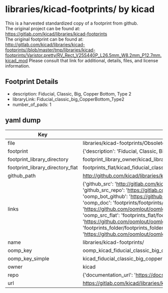 # libraries/kicad-footprints/ by kicad  
This is a harvested standardized copy of a footprint from github.  
The original project can be found at:  
https://gitlab.com/kicad/libraries/kicad-footprints  
The original footprint can be found at:
http://gitlab.com/kicad/libraries/kicad-footprints//blob/master/tmp/libraries/kicad-footprints/Varistor.pretty/RV_Rect_V25S440P_L26.5mm_W8.2mm_P12.7mm.kicad_mod
Please consult that link for additional, details, files, and license information.  
## Footprint Details
* description: Fiducial, Classic, Big, Copper Bottom, Type 2  
* libraryLink: Fiducial_classic_big_CopperBottom_Type2  
* number_of_pads: 1  
## yaml dump  
| Key | Value |  
| --- | --- |  
| file | libraries/kicad-footprints/Obsolete/Fiducial/Fiducial_classic_big_CopperBottom_Type2.kicad_mod |  
| footprint | {'description': 'Fiducial, Classic, Big, Copper Bottom, Type 2', 'libraryLink': 'Fiducial_classic_big_CopperBottom_Type2', 'number_of_pads': 1} |  
| footprint_library_directory | footprint_library_owner/kicad_libraries/kicad-footprints/ |  
| footprint_library_directory_flat | footprints_flat/kicad_fiducial_classic_big_copperbottom_type2_fiducial_classic_big_copperbottom_type2/working |  
| github_path | http://github.com/kicad/libraries/kicad-footprints//blob/master/tmp/libraries/kicad-footprints/Obsolete/Fiducial/Fiducial_classic_big_CopperBottom_Type2.kicad_mod |  
| links | {'github_src': 'http://gitlab.com/kicad/libraries/kicad-footprints//blob/master/tmp/libraries/kicad-footprints/Varistor.pretty/RV_Rect_V25S440P_L26.5mm_W8.2mm_P12.7mm.kicad_mod', 'github_src_repo': 'https://gitlab.com/kicad/libraries/kicad-footprints', 'oomp_bot': 'footprints/kicad_fiducial_classic_big_copperbottom_type2_fiducial_classic_big_copperbottom_type2/working', 'oomp_bot_github': 'https://github.com/oomlout/oomlout_oomp_footprint_bot/tree/main/footprints/kicad_fiducial_classic_big_copperbottom_type2_fiducial_classic_big_copperbottom_type2/working', 'oomp_doc': 'footprints/footprints/kicad/Fiducial_classic_big_CopperBottom_Type2.kicad_mod/Fiducial_classic_big_CopperBottom_Type2/working/', 'oomp_doc_github': 'https://github.com/oomlout/oomlout_oomp_footprint_doc/tree/main/footprints/footprints/kicad/Fiducial_classic_big_CopperBottom_Type2.kicad_mod/Fiducial_classic_big_CopperBottom_Type2/working', 'oomp_src_flat': 'footprints_flat/footprints_flat/kicad_fiducial_classic_big_copperbottom_type2_fiducial_classic_big_copperbottom_type2/working', 'oomp_src_flat_github': 'https://github.com/oomlout/oomlout_oomp_footprint_src/tree/main/footprints_flat/kicad_fiducial_classic_big_copperbottom_type2_fiducial_classic_big_copperbottom_type2/working', 'oomp_src_folder': 'footprints_folder/footprints_folder/kicad/Fiducial_classic_big_CopperBottom_Type2.kicad_mod/Fiducial_classic_big_CopperBottom_Type2/working', 'oomp_src_folder_github': 'https://github.com/oomlout/oomlout_oomp_footprint_src/tree/main/footprints_folder/kicad/Fiducial_classic_big_CopperBottom_Type2.kicad_mod/Fiducial_classic_big_CopperBottom_Type2/working'} |  
| name | libraries/kicad-footprints/ |  
| oomp_key | oomp_kicad_fiducial_classic_big_copperbottom_type2_fiducial_classic_big_copperbottom_type2 |  
| oomp_key_simple | kicad_fiducial_classic_big_copperbottom_type2_fiducial_classic_big_copperbottom_type2 |  
| owner | kicad |  
| repo | {'documentation_url': 'https://docs.github.com/rest/repos/repos#get-a-repository', 'message': 'Not Found'} |  
| url | https://gitlab.com/kicad/libraries/kicad-footprints |  


